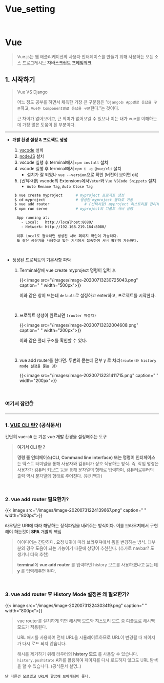 # Vue_setting


​	

# Vue

>Vue.js는 웹 애플리케이션의 사용자 인터페이스를 만들기 위해 사용하는 오픈 소스 프로그레시브 **자바스크립트 프레임워크**



## 1. 시작하기

> Vue VS Django
>
> 어느 정도 공부를 하면서 체득한 가장 큰 구분점은 "`Django는 App별로 응답을 구분`하고, `Vue는 Component별로 응답을 구분`한다."는 것이다.
>
> 큰 차이가 없어보이고, 큰 의미가 없어보일 수 있으나 이는 내가 vue를 이해하는데 가장 많은 도움이 된 부분이다.

---

- **개발 환경 설정 & 프로젝트 생성**

  1. [vscode](https://code.visualstudio.com/) 설치
  2. [nodeJS](https://nodejs.org/ko/) 설치 
  3. vscode 실행 후 terminal에서 `npm install` 설치
  4. vscode 실행 후 terminal에서 `npm i -g @vue/cli` 설치
     - 설치가 잘 되었나 `vue --version`으로 확인 (버전이 보이면 ok)
  5. _(선택사항)_ vscode의 Extensions에서`Vetur`와 `Vue VSCode Snippets` 설치
     - `Auto Rename Tag`, `Auto Close Tag`

   ```bash
    $ vue create myproject		# myproject 프로젝트 생성
    $ cd myproject				# 생성한 myproject 폴더로 이동
    $ vue add router				# (선택사항) myproject 히스토리를 관리해줄 router기능 설치
    $ npm run serve				# myproject의 디폴트 서버 실행
   ```

  ```bash
    App running at:
      - Local:   http://localhost:8080/
      - Network: http://192.168.219.164:8080/
    
    이후 Local로 접속하면 생성된 서버 페이지 확인이 가능하다.
    또 같은 공유기를 사용하고 있는 기기에서 접속하여 서버 확인이 가능하다.
  ```

  ​	

- 생성된 프로젝트의 기본사항 파악

  1. Terminal창에 vue create myproject 명령어 입력 후

     {{< image src="/images/image-20200713230725043.png" caption=" " width="500px">}}

     이와 같은 창이 뜨는데 `default`로 설정하고 enter하고, 프로젝트를 시작한다.

     ​	

  2. 프로젝트 생성이 완료되면 `(router 미설치)`

     {{< image src="/images/image-20200713232004608.png" caption=" " width="200px">}}

     이와 같은 폴더 구조를 확인할 수 있다.

     ​	

  3. vue add router를 한다면. 두번의 묻는데 전부 y 로 처리`(router와 history mode 설정을 묻는 것)`

     {{< image src="/images/image-20200713231411715.png" caption=" " width="200px">}}



​	


### 여기서 잠깐✋ 

---

### 1. [VUE CLI 란?](https://simplevue.gitbook.io/intro/01.-vue-cli) (공식문서)

간단히 vue-cli 는 기본 vue 개발 환경을 설정해주는 도구

> **여기서 CLI 란 ?**
>
> **명령 줄 인터페이스(CLI, Command line interface) 또는 명령어 인터페이스**는 텍스트 터미널을 통해 사용자와 컴퓨터가 상호 작용하는 방식. 즉, 작업 명령은 사용자가 컴퓨터 키보드 등을 통해 문자열의 형태로 입력하며, 컴퓨터로부터의 출력 역시 문자열의 형태로 주어진다. (위키백과)

​	

### 2.  vue add router 필요한가?

{{< image src="/images/image-20200731224139667.png" caption=" " width="800px">}}

라우팅은 URI에 따라 해당하는 정적파일을 내려주는 방식이다. 이를 브라우져에서 구현해야 하는것이 **SPA** 개발의 핵심

>아이디어는 간단하다. 요청 URI에 따라 브라우져에서 돔을 변경하는 방식. 대부분의 경우 도움이 되는 기능이기 때문에 상당이 추천한다. (추가로 navbar? 도 생기니 더욱 추천)
>
>**terminal**에 **vue add router** 를 입력하면 history 모드를 사용하겠나고 묻는데  **y** 를 입력해주면 된다. 

​	

### 3.  vue add router 후 History Mode 설정은 왜 필요한가?

{{< image src="/images/image-20200731224303419.png" caption=" " width="800px">}}

> vue router를 설치하게 되면 해시백 모드와 히스토리 모드 중 디폴트로 해시백 모드가 적용된다.
>
> URL 해시를 사용하여 전체 URL을 시뮬레이트하므로 URL이 변경될 때 페이지가 다시 로드 되지 않습니다.
>
> 해시를 제거하기 위해 라우터의 **history 모드** 를 사용할 수 있습니다. `history.pushState` API를 활용하여 페이지를 다시 로드하지 않고도 URL 탐색을 할 수 있습니다. (공식문서 설명..)

`난 다른건 모르겠고 URL이 깔끔해 보이게되어 좋다.`


